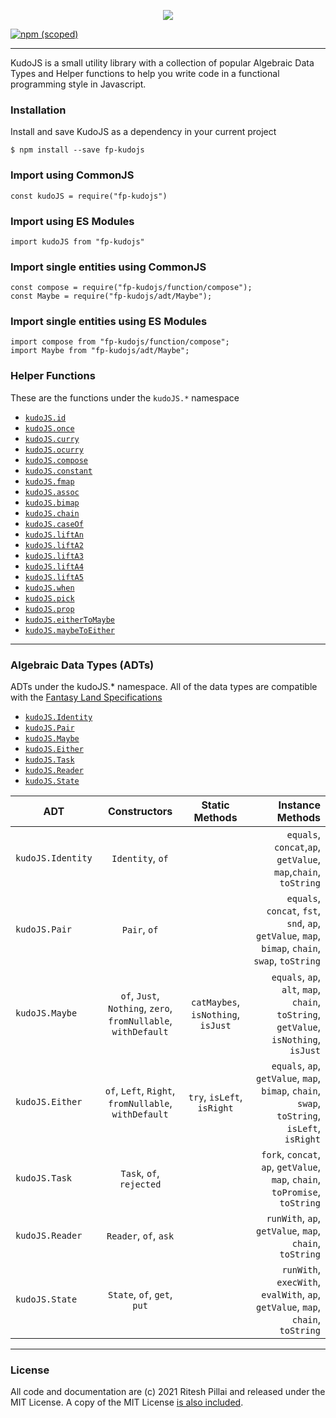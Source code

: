 <p align="center">
  <img src="https://user-images.githubusercontent.com/7039911/35882138-2972170e-0ba9-11e8-8fcf-f96dfcb4d562.jpg">
</p>

[![npm (scoped)](https://img.shields.io/npm/v/fp-kudojs.svg)](https://www.npmjs.com/package/fp-kudojs)

---

KudoJS is a small utility library with a collection of popular Algebraic Data Types and Helper functions to help you write code in a functional programming style in Javascript.

### Installation

Install and save KudoJS as a dependency in your current project

```
$ npm install --save fp-kudojs
```

### Import using CommonJS

```
const kudoJS = require("fp-kudojs")
```

### Import using ES Modules

```
import kudoJS from "fp-kudojs"
```

### Import single entities using CommonJS

```
const compose = require("fp-kudojs/function/compose");
const Maybe = require("fp-kudojs/adt/Maybe");
```

### Import single entities using ES Modules

```
import compose from "fp-kudojs/function/compose";
import Maybe from "fp-kudojs/adt/Maybe";
```

### Helper Functions

These are the functions under the `kudoJS.*` namespace

- [`kudoJS.id`](docs/helper-functions.md#kudojsid)
- [`kudoJS.once`](docs/helper-functions.md#kudojsonce)
- [`kudoJS.curry`](docs/helper-functions.md#kudojscurry)
- [`kudoJS.ocurry`](docs/helper-functions.md#kudojsocurry)
- [`kudoJS.compose`](docs/helper-functions.md#kudojscompose)
- [`kudoJS.constant`](docs/helper-functions.md#kudojsconstant)
- [`kudoJS.fmap`](docs/helper-functions.md#kudojsfmap)
- [`kudoJS.assoc`](docs/helper-functions.md#kudojsassoc)
- [`kudoJS.bimap`](docs/helper-functions.md#kudojsbimap)
- [`kudoJS.chain`](docs/helper-functions.md#kudojschain)
- [`kudoJS.caseOf`](docs/helper-functions.md#kudojscaseof)
- [`kudoJS.liftAn`](docs/helper-functions.md#kudojsliftan)
- [`kudoJS.liftA2`](docs/helper-functions.md#kudojslifta2)
- [`kudoJS.liftA3`](docs/helper-functions.md#kudojslifta3)
- [`kudoJS.liftA4`](docs/helper-functions.md#kudojslifta4)
- [`kudoJS.liftA5`](docs/helper-functions.md#kudojslifta5)
- [`kudoJS.when`](docs/helper-functions.md#kudojswhen)
- [`kudoJS.pick`](docs/helper-functions.md#kudojspick)
- [`kudoJS.prop`](docs/helper-functions.md#kudojsprop)
- [`kudoJS.eitherToMaybe`](docs/helper-functions.md#kudojseithertomaybe)
- [`kudoJS.maybeToEither`](docs/helper-functions.md#kudojsmaybeToEither)

---

### Algebraic Data Types (ADTs)

ADTs under the kudoJS.\* namespace. All of the data types are compatible with the [Fantasy Land Specifications](https://github.com/fantasyland/)

- [`kudoJS.Identity`](docs/identity.md)
- [`kudoJS.Pair`](docs/pair.md)
- [`kudoJS.Maybe`](docs/maybe.md)
- [`kudoJS.Either`](docs/either.md)
- [`kudoJS.Task`](docs/task.md)
- [`kudoJS.Reader`](docs/reader.md)
- [`kudoJS.State`](docs/state.md)

| ADT               |                          Constructors                          |           Static Methods           |                                                                                Instance Methods |
| ----------------- | :------------------------------------------------------------: | :--------------------------------: | ----------------------------------------------------------------------------------------------: |
| `kudoJS.Identity` |                        `Identity`, `of`                        |                                    |                                  `equals`, `concat`,`ap`, `getValue`, `map`,`chain`, `toString` |
| `kudoJS.Pair`     |                          `Pair`, `of`                          |                                    | `equals`, `concat`, `fst`, `snd`, `ap`, `getValue`, `map`, `bimap`, `chain`, `swap`, `toString` |
| `kudoJS.Maybe`    | `of`, `Just`, `Nothing`, `zero`, `fromNullable`, `withDefault` | `catMaybes`, `isNothing`, `isJust` |            `equals`, `ap`, `alt`, `map`, `chain`, `toString`, `getValue`, `isNothing`, `isJust` |
| `kudoJS.Either`   |      `of`, `Left`, `Right`, `fromNullable`, `withDefault`      |     `try`, `isLeft`, `isRight`     |    `equals`, `ap`, `getValue`, `map`, `bimap`, `chain`, `swap`, `toString`, `isLeft`, `isRight` |
| `kudoJS.Task`     |                    `Task`, `of`, `rejected`                    |                                    |                     `fork`, `concat`, `ap`, `getValue`, `map`, `chain`, `toPromise`, `toString` |
| `kudoJS.Reader`   |                     `Reader`, `of`, `ask`                      |                                    |                                         `runWith`, `ap`, `getValue`, `map`, `chain`, `toString` |
| `kudoJS.State`    |                  `State`, `of`, `get`, `put`                   |                                    |                 `runWith`, `execWith`, `evalWith`, `ap`, `getValue`, `map`, `chain`, `toString` |

---

### License

All code and documentation are (c) 2021 Ritesh Pillai and released under the MIT License. A copy of the MIT License [is also included](LICENSE.txt).
